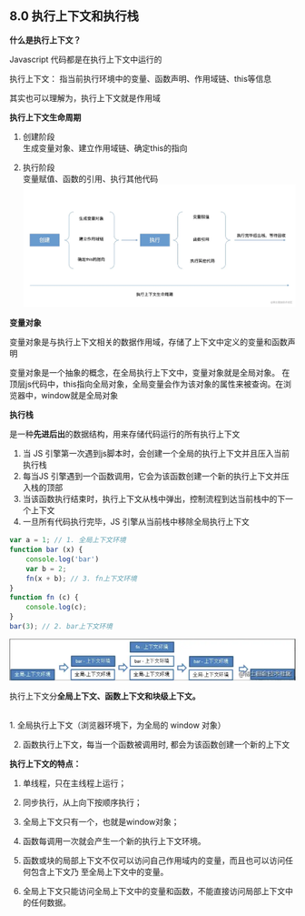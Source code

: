 ## 8.0 执行上下文和执行栈

**什么是执行上下文？**

Javascript 代码都是在执行上下文中运行的
<br>

执行上下文： 指当前执行环境中的变量、函数声明、作用域链、this等信息
<br>

其实也可以理解为，执行上下文就是作用域

**执行上下文生命周期**
<br>
1. 创建阶段 <br>
生成变量对象、建立作用域链、确定this的指向

2. 执行阶段 <br>
变量赋值、函数的引用、执行其他代码
![avatar](./img/1.png)<br>

**变量对象**

变量对象是与执行上下文相关的数据作用域，存储了上下文中定义的变量和函数声明
<br>

变量对象是一个抽象的概念，在全局执行上下文中，变量对象就是全局对象。 在顶层js代码中，this指向全局对象，全局变量会作为该对象的属性来被查询。在浏览器中，window就是全局对象

**执行栈**

是一种**先进后出**的数据结构，用来存储代码运行的所有执行上下文<br>

1. 当 JS 引擎第一次遇到js脚本时，会创建一个全局的执行上下文并且压入当前执行栈<br>
2. 每当JS 引擎遇到一个函数调用，它会为该函数创建一个新的执行上下文并压入栈的顶部<br>
3. 当该函数执行结束时，执行上下文从栈中弹出，控制流程到达当前栈中的下一个上下文<br>
4. 一旦所有代码执行完毕，JS 引擎从当前栈中移除全局执行上下文
```js
var a = 1; // 1. 全局上下文环境
function bar (x) {
    console.log('bar')
    var b = 2;
    fn(x + b); // 3. fn上下文环境
}
function fn (c) {
    console.log(c);
}
bar(3); // 2. bar上下文环境
```
![avatar](./img/2.png)<br>

执行上下文分**全局上下文、函数上下文和块级上下文。**

<br>
1. 全局执行上下文（浏览器环境下，为全局的 window 对象）<br>

2. 函数执行上下文，每当一个函数被调用时, 都会为该函数创建一个新的上下文<br>

**执行上下文的特点：**
<br>

1. 单线程，只在主线程上运行；<br>

2. 同步执行，从上向下按顺序执行；<br>

3. 全局上下文只有一个，也就是window对象；<br>

4. 函数每调用一次就会产生一个新的执行上下文环境。<br>

5. 函数或块的局部上下文不仅可以访问自己作用域内的变量，而且也可以访问任何包含上下文乃
   至全局上下文中的变量。<br>

6. 全局上下文只能访问全局上下文中的变量和函数，不能直接访问局部上下文中的任何数据。<br>
